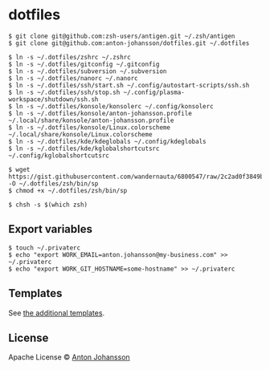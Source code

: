 # dotfiles

```shell
$ git clone git@github.com:zsh-users/antigen.git ~/.zsh/antigen
$ git clone git@github.com:anton-johansson/dotfiles.git ~/.dotfiles

$ ln -s ~/.dotfiles/zshrc ~/.zshrc
$ ln -s ~/.dotfiles/gitconfig ~/.gitconfig
$ ln -s ~/.dotfiles/subversion ~/.subversion
$ ln -s ~/.dotfiles/nanorc ~/.nanorc
$ ln -s ~/.dotfiles/ssh/start.sh ~/.config/autostart-scripts/ssh.sh
$ ln -s ~/.dotfiles/ssh/stop.sh ~/.config/plasma-workspace/shutdown/ssh.sh
$ ln -s ~/.dotfiles/konsole/konsolerc ~/.config/konsolerc
$ ln -s ~/.dotfiles/konsole/anton-johansson.profile ~/.local/share/konsole/anton-johansson.profile
$ ln -s ~/.dotfiles/konsole/Linux.colorscheme ~/.local/share/konsole/Linux.colorscheme
$ ln -s ~/.dotfiles/kde/kdeglobals ~/.config/kdeglobals
$ ln -s ~/.dotfiles/kde/kglobalshortcutsrc ~/.config/kglobalshortcutsrc

$ wget https://gist.githubusercontent.com/wandernauta/6800547/raw/2c2ad0f3849b1b1cd1116b80718d986f1c1e7966/sp -O ~/.dotfiles/zsh/bin/sp
$ chmod +x ~/.dotfiles/zsh/bin/sp

$ chsh -s $(which zsh)
```


## Export variables

```shell
$ touch ~/.privaterc
$ echo "export WORK_EMAIL=anton.johansson@my-business.com" >> ~/.privaterc
$ echo "export WORK_GIT_HOSTNAME=some-hostname" >> ~/.privaterc
```


## Templates

See [the additional templates](./templates/).


## License

Apache License © [Anton Johansson](https://github.com/anton-johansson)
